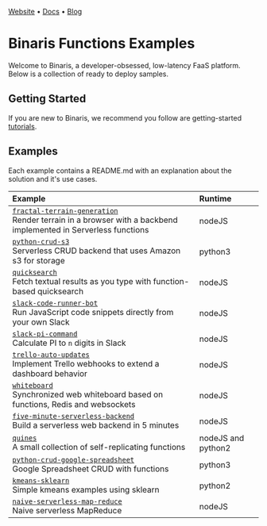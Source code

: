 [Website](https://www.binaris.com) • [Docs](https://dev.binaris.com/) • [Blog](https://blog.binaris.com/)

# Binaris Functions Examples

Welcome to Binaris, a developer-obsessed, low-latency FaaS platform. Below is a collection of ready to deploy samples.

## Getting Started

If you are new to Binaris, we recommend you follow are getting-started [tutorials](https://dev.binaris.com/).

## Examples

Each example contains a README.md with an explanation about the solution and it's use cases.

| Example | Runtime  |
|:--------------------------- |:-----|
| [`fractal-terrain-generation`](fractal-terrain-generation) <br/> Render terrain in a browser with a backbend implemented in Serverless functions | nodeJS |
| [`python-crud-s3`](python-crud-s3) <br/> Serverless CRUD backend that uses Amazon s3 for storage | python3 |
| [`quicksearch`](quicksearch) <br/> Fetch textual results as you type with function-based quicksearch | nodeJS |
| [`slack-code-runner-bot`](slack-code-runner-bot) <br/> Run JavaScript code snippets directly from your own Slack | nodeJS |
| [`slack-pi-command`](slack-pi-command) <br/> Calculate PI to `n` digits in Slack | nodeJS |
| [`trello-auto-updates`](trello-auto-updates) <br/> Implement Trello webhooks to extend a dashboard behavior | nodeJS |
| [`whiteboard`](whiteboard) <br/> Synchronized web whiteboard based on functions, Redis and websockets | nodeJS |
| [`five-minute-serverless-backend`](five-minute-serverless-backend) <br/> Build a serverless web backend in 5 minutes | nodeJS |
| [`quines`](quines) <br/> A small collection of self-replicating functions | nodeJS and python2 |
| [`python-crud-google-spreadsheet`](python-crud-google-spreadsheet) <br/> Google Spreadsheet CRUD with functions | python3 |
| [`kmeans-sklearn`](kmeans-sklearn) <br/> Simple kmeans examples using sklearn | python2 |
| [`naive-serverless-map-reduce`](naive-serverless-map-reduce) <br/> Naive serverless MapReduce | nodeJS |
